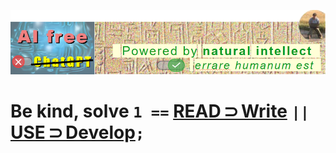 [![&nbsp;&nbsp;&nbsp;REPOSITORIES here are free of generated content.&nbsp;&nbsp;](AI-free_900px.png)](https://github.com/Kyriosity/read-write/blob/main/README+/pencraft/README+/essays/README+/AI-2020s.md) 

# Be&nbsp;kind, solve <code><b>1</b> ==</code> [**READ&thinsp;⊃&thinsp;Write**](https://github.com/Kyriosity/read-write/blob/main/.github/README.md) <b>`||`</b> [**USE&thinsp;⊃&thinsp;Develop**](https://github.com/Kyriosity/use-dev/blob/main/.github/README.md)`;`

